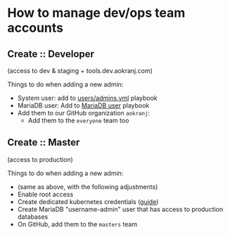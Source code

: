 # How to manage dev/ops team accounts



## Create :: Developer

(access to dev & staging + tools.dev.aokranj.com)

Things to do when adding a new admin:
- System user: add to [users/admins.yml](../users/admins.yml) playbook
- MariaDB user: Add to [MariaDB user](../mariadb/admins.yml) playbook
- Add them to our GitHub organization `aokranj`:
  - Add them to the `everyone` team too



## Create :: Master

(access to production)

Things to do when adding a new admin:
- (same as above, with the following adjustments)
- Enable root access
- Create dedicated kubernetes credentials ([guide](../k8s/users/README.md))
- Create MariaDB "username-admin" user that has access to production databases
- On GitHub, add them to the `masters` team
